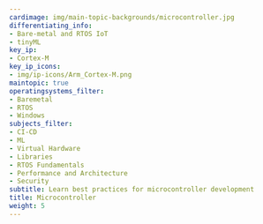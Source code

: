 ```yaml
---
cardimage: img/main-topic-backgrounds/microcontroller.jpg
differentiating_info:
- Bare-metal and RTOS IoT
- tinyML
key_ip:
- Cortex-M
key_ip_icons:
- img/ip-icons/Arm_Cortex-M.png
maintopic: true
operatingsystems_filter:
- Baremetal
- RTOS
- Windows
subjects_filter:
- CI-CD
- ML
- Virtual Hardware
- Libraries
- RTOS Fundamentals
- Performance and Architecture
- Security
subtitle: Learn best practices for microcontroller development
title: Microcontroller
weight: 5
---
```

